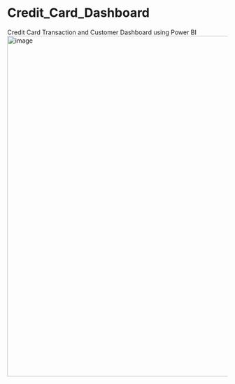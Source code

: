 # Credit_Card_Dashboard
Credit Card Transaction and Customer Dashboard using Power BI
<img width="1348" height="779" alt="image" src="https://github.com/user-attachments/assets/52c18d2b-2374-47d4-9938-ccf1bc07f87c" />
